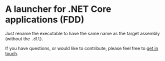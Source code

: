 # A launcher for .NET Core applications (FDD)

Just rename the executable to have the same name as the target assembly (without the `.dll`).

If you have questions, or would like to contribute, please feel free to [get in touch](https://github.com/tintoy/dotnet-launcher/issues/new).